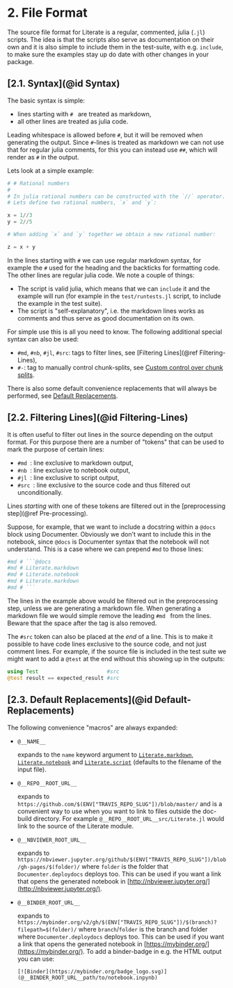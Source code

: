 # **2.** File Format

The source file format for Literate is a regular, commented, julia (`.jl`) scripts.
The idea is that the scripts also serve as documentation on their own and it is also
simple to include them in the test-suite, with e.g. `include`, to make sure the examples
stay up do date with other changes in your package.

## [**2.1.** Syntax](@id Syntax)

The basic syntax is simple:
- lines starting with `# ` are treated as markdown,
- all other lines are treated as julia code.

Leading whitespace is allowed before `#`, but it will be removed when generating the
output. Since `#`-lines is treated as markdown we can not use that for regular julia
comments, for this you can instead use `##`, which will render as `#` in the output.

Lets look at a simple example:
```julia
# # Rational numbers
#
# In julia rational numbers can be constructed with the `//` operator.
# Lets define two rational numbers, `x` and `y`:

x = 1//3
y = 2//5

# When adding `x` and `y` together we obtain a new rational number:

z = x + y
```
In the lines starting with `#` we can use regular markdown syntax, for example the `#`
used for the heading and the backticks for formatting code. The other lines are regular
julia code. We note a couple of things:
- The script is valid julia, which means that we can `include` it and the example will run
  (for example in the `test/runtests.jl` script, to include the example in the test suite).
- The script is "self-explanatory", i.e. the markdown lines works as comments and
  thus serve as good documentation on its own.

For simple use this is all you need to know. The following additional special syntax can also be used:
- `#md`, `#nb`, `#jl`, `#src`: tags to filter lines, see [Filtering Lines](@ref Filtering-Lines),
- `#-`: tag to manually control chunk-splits, see [Custom control over chunk splits](@ref).

There is also some default convenience replacements that will always be performed, see
[Default Replacements](@ref).


## [**2.2.** Filtering Lines](@id Filtering-Lines)

It is often useful to filter out lines in the source depending on the output format.
For this purpose there are a number of "tokens" that can be used to mark the purpose of
certain lines:
- `#md `: line exclusive to markdown output,
- `#nb `: line exclusive to notebook output,
- `#jl `: line exclusive to script output,
- `#src `: line exclusive to the source code and thus filtered out unconditionally.

Lines *starting* with one of these tokens are filtered out in the
[preprocessing step](@ref Pre-processing).

Suppose, for example, that we want to include a docstring within a `@docs` block
using Documenter. Obviously we don't want to include this in the notebook,
since `@docs` is Documenter syntax that the notebook will not understand. This
is a case where we can prepend `#md` to those lines:
````julia
#md # ```@docs
#md # Literate.markdown
#md # Literate.notebook
#md # Literate.markdown
#md # ```
````
The lines in the example above would be filtered out in the preprocessing step, unless we are
generating a markdown file. When generating a markdown file we would simple remove
the leading `#md ` from the lines. Beware that the space after the tag is also removed.

The `#src` token can also be placed at the *end* of a line. This is to make it possible
to have code lines exclusive to the source code, and not just comment lines. For example,
if the source file is included in the test suite we might want to add a `@test` at the end
without this showing up in the outputs:

```julia
using Test                      #src
@test result == expected_result #src
```


## [**2.3.** Default Replacements](@id Default-Replacements)

The following convenience "macros" are always expanded:

- `@__NAME__`

  expands to the `name` keyword argument to [`Literate.markdown`](@ref),
  [`Literate.notebook`](@ref) and [`Literate.script`](@ref)
  (defaults to the filename of the input file).

- `@__REPO__ROOT_URL__`

  expands to `https://github.com/$(ENV["TRAVIS_REPO_SLUG"])/blob/master/`
  and is a convenient way to use when you want to link to files outside the
  doc-build directory. For example `@__REPO__ROOT_URL__src/Literate.jl` would link
  to the source of the Literate module.

- `@__NBVIEWER_ROOT_URL__`

  expands to
  `https://nbviewer.jupyter.org/github/$(ENV["TRAVIS_REPO_SLUG"])/blob/gh-pages/$(folder)/`
  where `folder` is the folder that `Documenter.deploydocs` deploys too.
  This can be used if you want a link that opens the generated notebook in
  [http://nbviewer.jupyter.org/](http://nbviewer.jupyter.org/).

- `@__BINDER_ROOT_URL__`

  expands to
  `https://mybinder.org/v2/gh/$(ENV["TRAVIS_REPO_SLUG"])/$(branch)?filepath=$(folder)/`
  where `branch`/`folder` is the branch and folder where `Documenter.deploydocs`
  deploys too. This can be used if you want a link that opens the generated notebook in
  [https://mybinder.org/](https://mybinder.org/).
  To add a binder-badge in e.g. the HTML output you can use:
  ```
  [![Binder](https://mybinder.org/badge_logo.svg)](@__BINDER_ROOT_URL__path/to/notebook.inpynb)
  ```
